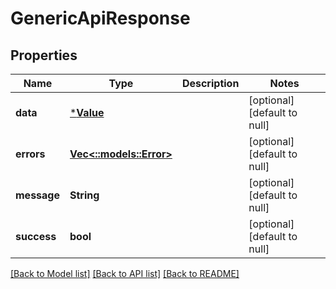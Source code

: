 # GenericApiResponse

## Properties
| Name        | Type                                 | Description | Notes                        |
| ----------- | ------------------------------------ | ----------- | ---------------------------- |
| **data**    | [***Value**](Value.md)               |             | [optional] [default to null] |
| **errors**  | [**Vec<::models::Error>**](Error.md) |             | [optional] [default to null] |
| **message** | **String**                           |             | [optional] [default to null] |
| **success** | **bool**                             |             | [optional] [default to null] |

[[Back to Model list]](../README.md#documentation-for-models) [[Back to API list]](../README.md#documentation-for-api-endpoints) [[Back to README]](../README.md)
